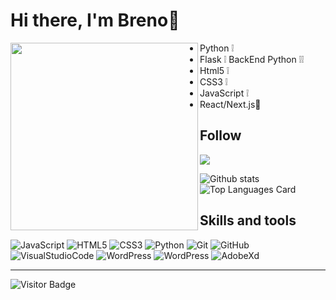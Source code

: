 # **Hi there, I'm Breno**:milky_way:
<img src="https://media4.giphy.com/media/fAcQ7d1Hnx2XlY6SMe/200w.gif" width="300px" align="left"/>

* Python :grey_exclamation:
* Flask :grey_exclamation:
BackEnd Python ❕:grey_exclamation:
* Html5 :grey_exclamation:
* CSS3 :grey_exclamation:
* JavaScript :grey_exclamation:
* React/Next.js:seedling:


## Follow 

<a href="https://www.linkedin.com/in/brenobarros11/" target="_blank"><img src="https://img.shields.io/badge/-LinkedIn-2D2D2F?style=flat&logo=linkedin&logoColor=white"></a>


![Github stats](https://github-readme-stats.vercel.app/api?username=EIleven&theme=merko&show_icons=true&count_private=true)
![Top Languages Card](https://github-readme-stats.vercel.app/api/top-langs/?username=EIleven&theme=merko&layout=compact)

## Skills and tools

![JavaScript](https://img.shields.io/badge/-JavaScript-black?style=flat-square&logo=javascript)
![HTML5](https://img.shields.io/badge/-HTML5-E34F26?style=flat-square&logo=html5&logoColor=white)
![CSS3](https://img.shields.io/badge/-CSS3-1572B6?style=flat-square&logo=css3)
![Python](https://img.shields.io/badge/-Python-yellow)
![Git](https://img.shields.io/badge/-Git-black?style=flat-square&logo=git)
![GitHub](https://img.shields.io/badge/-GitHub-181717?style=flat-square&logo=github)
![VisualStudioCode](https://img.shields.io/badge/-VisualStudioCode-darkblue)
![WordPress](https://img.shields.io/badge/-WooCommerce-purple)
![WordPress](https://img.shields.io/badge/-WordPress-blue)
![AdobeXd](https://img.shields.io/badge/-AdobeXD-FF26BE?style=flat&amp;logo=adobe%20xd&amp;logoColor=white)

***
![Visitor Badge](https://visitor-badge.laobi.icu/badge?page_id=EIleven.id)
